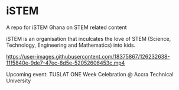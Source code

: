 # iSTEM
 A repo for iSTEM  Ghana on STEM related content 

iSTEM is an organisation that inculcates the love of STEM (Science, Technology, Engineering and Mathematics) into kids. 


https://user-images.githubusercontent.com/18375867/126232638-11f5840e-9de7-47ec-8d5e-52052606453c.mp4


Upcoming event: TUSLAT ONE Week Celebration @ Accra Technical University
